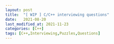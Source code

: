 ```yaml
---
layout: post
title:  "[ WIP ] C/C++ interviewing questions"
date:   2021-08-20
last_modified_at: 2021-11-23
categories: [C++]
tags: [C++,Interviewing,Puzzles,Questions]
---
```

<link href="/assets/css/questions.css" rel="stylesheet" />
<link href="https://cdnjs.cloudflare.com/ajax/libs/prism/1.25.0/themes/prism.min.css" rel="stylesheet" />
<link href="https://cdnjs.cloudflare.com/ajax/libs/prism/1.25.0/themes/prism-solarizedlight.min.css" rel="stylesheet" />
<script src="https://cdnjs.cloudflare.com/ajax/libs/prism/1.25.0/components/prism-cpp.min.js"></script>
<script src="https://cdnjs.cloudflare.com/ajax/libs/prism/1.25.0/plugins/autoloader/prism-autoloader.min.js"></script>

<div id="navbar"/>
<div id="questions"/>

<script src="/assets/script/questions.js"/>